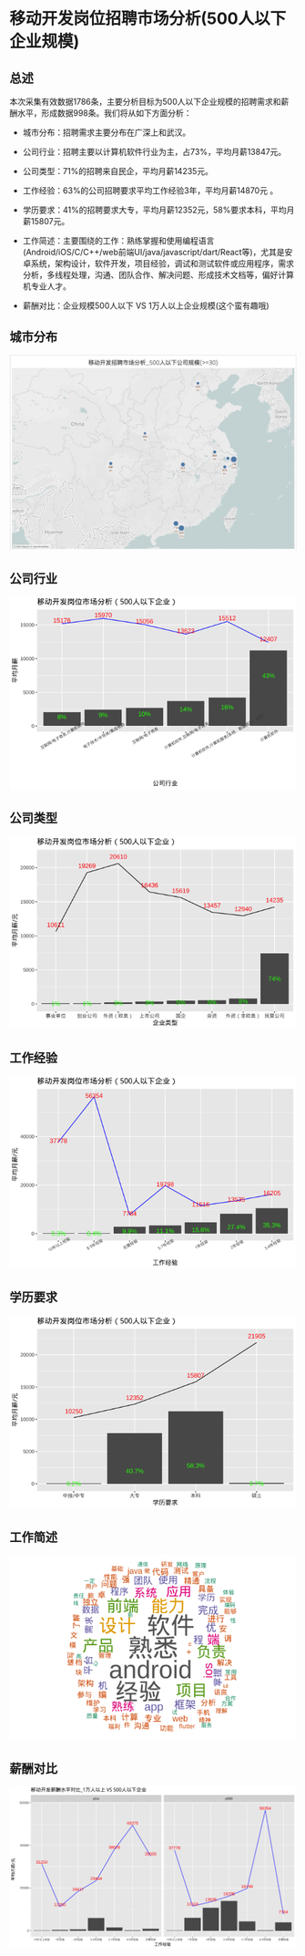 # 移动开发岗位招聘市场分析(500人以下企业规模)

## 总述

本次采集有效数据1786条，主要分析目标为500人以下企业规模的招聘需求和薪酬水平，形成数据998条。我们将从如下方面分析：

-   城市分布：招聘需求主要分布在广深上和武汉。

-   公司行业：招聘主要以计算机软件行业为主，占73%，平均月薪13847元。

-   公司类型：71%的招聘来自民企，平均月薪14235元。

-   工作经验：63%的公司招聘要求平均工作经验3年，平均月薪14870元 。

-   学历要求：41%的招聘要求大专，平均月薪12352元，58%要求本科，平均月薪15807元。

-   工作简述：主要围绕的工作：熟练掌握和使用编程语言(Android/iOS/C/C++/web前端UI/java/javascript/dart/React等)，尤其是安卓系统，架构设计，软件开发，项目经验，调试和测试软件或应用程序，需求分析，多线程处理，沟通、团队合作、解决问题、形成技术文档等，偏好计算机专业人才。

-   薪酬对比：企业规模500人以下 VS 1万人以上企业规模(这个蛮有趣哦)

## 城市分布

![roadmap](Rplot00_roadmap.jpg)

## 公司行业

![industry](Rplot01_industry.png)

## 公司类型

![com_type](Rplot02_com_type.png)

## 工作经验

![experience](Rplot03_experience.png)

## 学历要求

![education](Rplot04_education.png)

## 工作简述

![job_briefing](Rplot05_job_briefing.png)

## 薪酬对比

![salary_comparison](Rplot06_salary_comparison.png)
